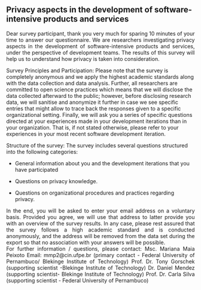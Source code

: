 ## Privacy aspects in the development of software-intensive products and services


<div style="text-align: justify">Dear survey participant, 
thank you very much for sparing 10 minutes of your time to answer our questionnaire. We are researchers investigating privacy aspects in the development of software-intensive products and services, under the perspective of development teams. The results of this survey will help us to understand how privacy is taken into consideration.</div>

Survey Principles and Participation: Please note that the survey is completely anonymous and we apply the highest academic standards along with the data collection and data analysis. Further, all researchers are committed to open science practices which means that we will disclose the data collected afterward to the public; however, before disclosing research data, we will sanitise and anonymize it further in case we see specific entries that might allow to trace back the responses given to a specific organizational setting. Finally, we will ask you a series of specific questions directed at your experiences made in your development iterations than in your organization. That is, if not stated otherwise, please refer to your experiences in your most recent software development iteration. 

Structure of the survey: The survey includes several questions structured into the following categories: 

- General information about you and the development iterations that you have participated

- Questions on privacy knowledge. 

- Questions on organizational procedures and practices regarding privacy.

 

<div style="text-align: justify">In the end, you will be asked to enter your email address on a voluntary basis. Provided you agree, we will use that address to latter provide you with an overview of the survey results. In any case, please rest assured that the survey follows a high academic standard and is conducted anonymously, and the address will be removed from the data set during the export so that no association with your answers will be possible. </div>
 
<div style="text-align: justify">For further information / questions, please contact:
Msc. Mariana Maia Peixoto 
Email: mmp2@cin.ufpe.br (primary contact - Federal University of Pernambuco/ Blekinge Institute of Technology)
Prof. Dr. Tony Gorschek (supporting scientist -Blekinge Institute of Technology) 
Dr. Daniel Mendez (supporting scientist- Blekinge Institute of Technology)
Prof. Dr. Carla Silva (supporting scientist - Federal University of Pernambuco)   </div>


 

 

